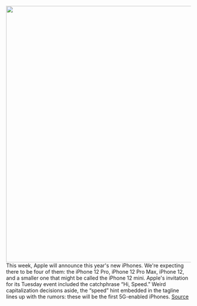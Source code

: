 <img src='https://cdn.vox-cdn.com/thumbor/44-lggZYqnlVnDUsWmqnbw-wfmc=/0x0:1266x949/1200x800/filters:focal(532x374:734x576)/cdn.vox-cdn.com/uploads/chorus_image/image/67617737/Untitled.0.png' width='700px' /><br/>
This week, Apple will announce this year's new iPhones. We're expecting there to be four of them: the iPhone 12 Pro, iPhone 12 Pro Max, iPhone 12, and a smaller one that might be called the iPhone 12 mini. Apple's invitation for its Tuesday event included the catchphrase “Hi, Speed.” Weird capitalization decisions aside, the “speed” hint embedded in the tagline lines up with the rumors: these will be the first 5G-enabled iPhones.
<a href='https://www.theverge.com/2020/10/12/21511946/5g-iphone-12-upgrade-speed-network-mmwave-hype'> Source <a/>